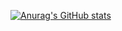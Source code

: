 [![Anurag's GitHub stats](https://github-readme-stats.vercel.app/api?username=LucasSilvaAraujo&show_icons=true&theme=merko)](https://github.com/LucasSilvaAraujo/github-readme-stats)
